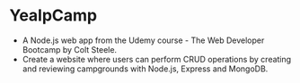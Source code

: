 # YealpCamp
- A Node.js web app from the Udemy course - The Web Developer Bootcamp by Colt Steele.
- Create a website where users can perform CRUD operations by creating and reviewing campgrounds with Node.js, Express and MongoDB.
